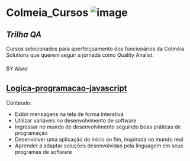 # Colmeia_Cursos ![image](https://github.com/user-attachments/assets/5e302cf4-78dd-40a8-a235-5d014d3d128b)

## _Trilha QA_
Cursos selecionados para aperfeiçoamento dos funcionários da Colméia Solutions que querem seguir a jornada como Quality Analist.
###### _BY Alura_

## [Logica-programacao-javascript](https://cursos.alura.com.br/course/logica-programacao-funcoes-listas/task/136625) 

Conteúdo:
- Exibir mensagens na tela de forma interativa
- Utilizar variáveis no desenvolvimento de software
- Ingressar no mundo de desenvolvimento seguindo boas práticas de programação
- Desenvolver uma aplicação do início ao fim, inspirada no mundo real
- Aprender a adaptar soluções desenvolvidas pela linguagem em seus programas de software
